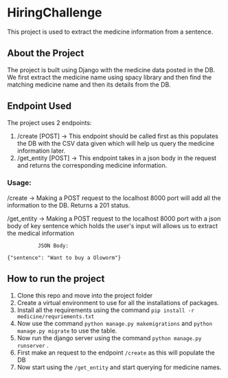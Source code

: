 # HiringChallenge

This project is used to extract the medicine information from a sentence.

## About the Project

The project is built using Django with the medicine data posted in the DB. We first extract the medicine name using spacy library and then find the matching 
medicine name and then its details from the DB.

## Endpoint Used

The project uses 2 endpoints:

1. /create [POST] -> This endpoint should be called first as this populates the DB with the CSV data given which will help us query the medicine information later.
2. /get_entity [POST] -> This endpoint takes in a json body in the request and returns the corresponding medicine information.

### Usage:
/create -> Making a POST request to the localhost 8000 port will add all the information to the DB. Returns a 201 status.

/get_entity -> Making a POST request to the localhost 8000 port with a json body of key sentence which holds the user's input will allows us to extract the medical information
              
              JSON Body:
              
```
{"sentence": "Want to buy a Oloworm"}
```

## How to run the project

1. Clone this repo and move into the project folder
2. Create a virtual environment to use for all the installations of packages.
3. Install all the requirements using the command ``` pip install -r medicine/requriements.txt ```
4. Now use the command ``` python manage.py makemigrations ``` and ``` python manage.py migrate ``` to use the table.
5. Now run the django server using the command ``` python manage.py runserver ``` .
6. First make an request to the endpoint ``` /create ``` as this will populate the DB
7. Now start using the ``` /get_entity ``` and start querying for medicine names.
  

